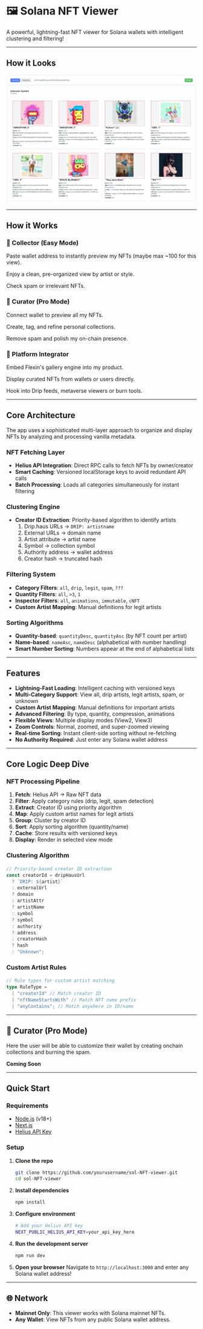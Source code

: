 # 🖼️ Solana NFT Viewer

A powerful, lightning-fast NFT viewer for Solana wallets with intelligent clustering and filtering!

---

## How it Looks

![Solana NFT Viewer](public/sol_nft_app-1.png)

---

## How it Works

### 🎨 Collector (Easy Mode)

Paste wallet address to instantly preview my NFTs (maybe max ~100 for this view).

Enjoy a clean, pre-organized view by artist or style.

Check spam or irrelevant NFTs.

### 🧠 Curator (Pro Mode)

Connect wallet to preview all my NFTs.

Create, tag, and refine personal collections.

Remove spam and polish my on-chain presence.

### 🔌 Platform Integrator

Embed Flexin's gallery engine into my product.

Display curated NFTs from wallets or users directly.

Hook into Drip feeds, metaverse viewers or burn tools.

---

## Core Architecture

The app uses a sophisticated multi-layer approach to organize and display NFTs by analyzing and processing vanilla metadata.

### **NFT Fetching Layer**

- **Helius API Integration**: Direct RPC calls to fetch NFTs by owner/creator
- **Smart Caching**: Versioned localStorage keys to avoid redundant API calls
- **Batch Processing**: Loads all categories simultaneously for instant filtering

### **Clustering Engine**

- **Creator ID Extraction**: Priority-based algorithm to identify artists
  1. Drip.haus URLs → `DRIP: artistname`
  2. External URLs → domain name
  3. Artist attribute → artist name
  4. Symbol → collection symbol
  5. Authority address → wallet address
  6. Creator hash → truncated hash

### **Filtering System**

- **Category Filters**: `all`, `drip`, `legit`, `spam`, `???`
- **Quantity Filters**: `all`, `>3`, `1`
- **Inspector Filters**: `all`, `animations`, `immutable`, `cNFT`
- **Custom Artist Mapping**: Manual definitions for legit artists

### **Sorting Algorithms**

- **Quantity-based**: `quantityDesc`, `quantityAsc` (by NFT count per artist)
- **Name-based**: `nameAsc`, `nameDesc` (alphabetical with number handling)
- **Smart Number Sorting**: Numbers appear at the end of alphabetical lists

---

## Features

- **Lightning-Fast Loading**: Intelligent caching with versioned keys
- **Multi-Category Support**: View all, drip artists, legit artists, spam, or unknown
- **Custom Artist Mapping**: Manual definitions for important artists
- **Advanced Filtering**: By type, quantity, compression, animations
- **Flexible Views**: Multiple display modes (View2, View3)
- **Zoom Controls**: Normal, zoomed, and super-zoomed viewing
- **Real-time Sorting**: Instant client-side sorting without re-fetching
- **No Authority Required**: Just enter any Solana wallet address

---

## Core Logic Deep Dive

### **NFT Processing Pipeline**

1. **Fetch**: Helius API → Raw NFT data
2. **Filter**: Apply category rules (drip, legit, spam detection)
3. **Extract**: Creator ID using priority algorithm
4. **Map**: Apply custom artist names for legit artists
5. **Group**: Cluster by creator ID
6. **Sort**: Apply sorting algorithm (quantity/name)
7. **Cache**: Store results with versioned keys
8. **Display**: Render in selected view mode

### **Clustering Algorithm**

```typescript
// Priority-based creator ID extraction
const creatorId = dripHausUrl
  ? `DRIP: ${artist}`
  : externalUrl
  ? domain
  : artistAttr
  ? artistName
  : symbol
  ? symbol
  : authority
  ? address
  : creatorHash
  ? hash
  : "Unknown";
```

### **Custom Artist Rules**

```typescript
// Rule types for custom artist matching
type RuleType =
  | "creatorId" // Match creator ID
  | "nftNameStartsWith" // Match NFT name prefix
  | "anyContains"; // Match anywhere in ID/name
```

---

## 🧠 Curator (Pro Mode)

Here the user will be able to customize their wallet by creating onchain collections and burning the spam.

**Coming Soon**

---

## Quick Start

### Requirements

- [Node.js](https://nodejs.org/) (v18+)
- [Next.js](https://nextjs.org/)
- [Helius API Key](https://dev.helius.xyz/)

### Setup

1. **Clone the repo**

   ```bash
   git clone https://github.com/yourusername/sol-NFT-viewer.git
   cd sol-NFT-viewer
   ```

2. **Install dependencies**

   ```bash
   npm install
   ```

3. **Configure environment**

   ```bash
   # Add your Helius API key
   NEXT_PUBLIC_HELIUS_API_KEY=your_api_key_here
   ```

4. **Run the development server**

   ```bash
   npm run dev
   ```

5. **Open your browser**
   Navigate to `http://localhost:3000` and enter any Solana wallet address!

---

## 🌐 Network

- **Mainnet Only**: This viewer works with Solana mainnet NFTs.
- **Any Wallet**: View NFTs from any public Solana wallet address.
